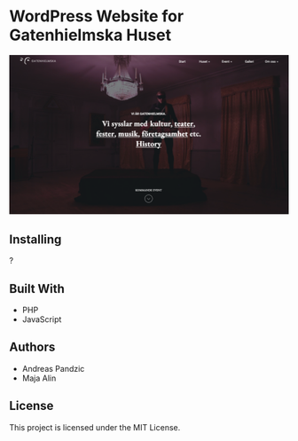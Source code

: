 # WordPress Website for Gatenhielmska Huset

![Image description](readme.png)

## Installing
?

## Built With
- PHP
- JavaScript

## Authors
- Andreas Pandzic
- Maja Alin

## License
This project is licensed under the MIT License.
